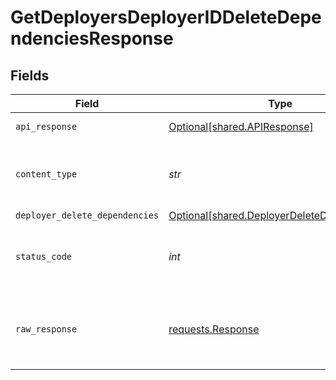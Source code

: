 # GetDeployersDeployerIDDeleteDependenciesResponse


## Fields

| Field                                                                                            | Type                                                                                             | Required                                                                                         | Description                                                                                      |
| ------------------------------------------------------------------------------------------------ | ------------------------------------------------------------------------------------------------ | ------------------------------------------------------------------------------------------------ | ------------------------------------------------------------------------------------------------ |
| `api_response`                                                                                   | [Optional[shared.APIResponse]](../../models/shared/apiresponse.md)                               | :heavy_minus_sign:                                                                               | unknown error                                                                                    |
| `content_type`                                                                                   | *str*                                                                                            | :heavy_check_mark:                                                                               | HTTP response content type for this operation                                                    |
| `deployer_delete_dependencies`                                                                   | [Optional[shared.DeployerDeleteDependencies]](../../models/shared/deployerdeletedependencies.md) | :heavy_minus_sign:                                                                               | Success                                                                                          |
| `status_code`                                                                                    | *int*                                                                                            | :heavy_check_mark:                                                                               | HTTP response status code for this operation                                                     |
| `raw_response`                                                                                   | [requests.Response](https://requests.readthedocs.io/en/latest/api/#requests.Response)            | :heavy_minus_sign:                                                                               | Raw HTTP response; suitable for custom response parsing                                          |